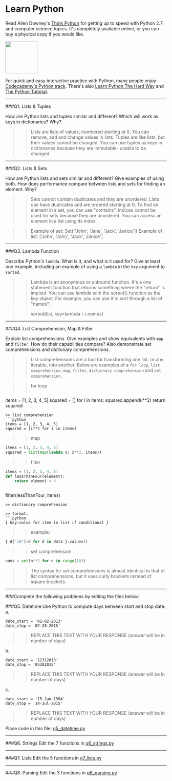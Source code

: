 # Learn Python

Read Allen Downey's [Think Python](http://www.greenteapress.com/thinkpython/) for getting up to speed with Python 2.7 and computer science topics. It's completely available online, or you can buy a physical copy if you would like.

<a href="http://www.greenteapress.com/thinkpython/"><img src="img/think_python.png" style="width: 100px;" target="_blank"></a>

For quick and easy interactive practice with Python, many people enjoy [Codecademy's Python track](http://www.codecademy.com/en/tracks/python). There's also [Learn Python The Hard Way](http://learnpythonthehardway.org/book/) and [The Python Tutorial](https://docs.python.org/2/tutorial/).

---

###Q1. Lists &amp; Tuples

How are Python lists and tuples similar and different? Which will work as keys in dictionaries? Why?

>> Lists are lists of values, numbered starting at 0. You can remove, add and change values in lists. Tuples are like lists, but their values cannot be changed. You can use tuples as keys in dictionaries because they are immutable- unable to be changed. 

---

###Q2. Lists &amp; Sets

How are Python lists and sets similar and different? Give examples of using both. How does performance compare between lists and sets for finding an element. Why?

>> Sets cannot contain duplicates and they are unordered. Lists can have duplicates and are ordered starting at 0. To find an element in a set, you can use "contains". Indices cannot be used for sets because they are unordered. You can access an element in a list using its index. 

>> Example of set: Set(['John', 'Jane', 'Jack', 'Janice'])
>> Example of list: ['John', 'John', "Jack', 'Janice']

---

###Q3. Lambda Function

Describe Python's `lambda`. What is it, and what is it used for? Give at least one example, including an example of using a `lambda` in the `key` argument to `sorted`.

>> Lambda is an anonymous or unbound function. It's a one statement function that returns something where the "return" is implied. You can use lambda with the sorted() function as the key object. For example, you can use it to sort through a list of "names":

>> sorted(list, key=lambda i: i.names)

---

###Q4. List Comprehension, Map &amp; Filter

Explain list comprehensions. Give examples and show equivalents with `map` and `filter`. How do their capabilities compare? Also demonstrate set comprehensions and dictionary comprehensions.

>> List comprehensions are a tool for transforming one list, or any iterable, into another. Below are examples of a `for loop`, `list comprehension`, `map`, `filter`, `dictionary comprehension` and `set comprehension`.

>> for loop
>> ```python
items = [1, 2, 3, 4, 5]
squared = []
for i in items:
    squared.append(i**2)
return squared
```
>> list comprehension
```python 
items = [1, 2, 3, 4, 5]
squared = [i**2 for i in items]
```
>> map
```python
items = [1, 2, 3, 4, 5]
squared = list(map(lambda x: x**2, items))
```
>> filter
```python
items = [1, 2, 3, 4, 5]
def lessThanFour(element):
    return element < 4
```
>> ```python
filter(lessThanFour, items)
```
>> dictionary comprehension

>> format:
```python
{ key:value for item in list if conditional }
```
>> example:
```python
{ d['id']:d for d in data }.values()
```
>> set comprehension
```python
nums = set(n**2 for n in range(10))
```
>> The syntax for set comprehensions is almost identical to that of list comprehensions, but it uses curly brackets instead of square brackets.


---

###Complete the following problems by editing the files below:

###Q5. Datetime
Use Python to compute days between start and stop date.   
a.  

```
date_start = '01-02-2013'    
date_stop = '07-28-2015'
```

>> REPLACE THIS TEXT WITH YOUR RESPONSE (answer will be in number of days)

b.  
```
date_start = '12312013'  
date_stop = '05282015'  
```

>> REPLACE THIS TEXT WITH YOUR RESPONSE (answer will be in number of days)

c.  
```
date_start = '15-Jan-1994'      
date_stop = '14-Jul-2015'  
```

>> REPLACE THIS TEXT WITH YOUR RESPONSE  (answer will be in number of days)

Place code in this file: [q5_datetime.py](python/q5_datetime.py)

---

###Q6. Strings
Edit the 7 functions in [q6_strings.py](python/q6_strings.py)

---

###Q7. Lists
Edit the 5 functions in [q7_lists.py](python/q7_lists.py)

---

###Q8. Parsing
Edit the 3 functions in [q8_parsing.py](python/q8_parsing.py)





